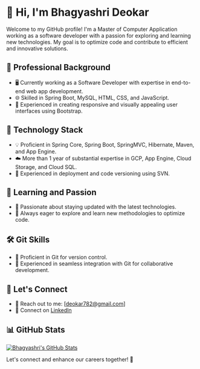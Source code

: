 # 👋 Hi, I'm Bhagyashri Deokar

Welcome to my GitHub profile! I'm a Master of Computer Application working as a software developer with a passion for exploring and learning new technologies. My goal is to optimize code and contribute to efficient and innovative solutions.

## 💼 Professional Background

- 🖥️ Currently working as a Software Developer with expertise in end-to-end web app development.
- 🌐 Skilled in Spring Boot, MySQL, HTML, CSS, and JavaScript.
- 📱 Experienced in creating responsive and visually appealing user interfaces using Bootstrap.

## 🚀 Technology Stack

- 💡 Proficient in Spring Core, Spring Boot, SpringMVC, Hibernate, Maven, and App Engine.
- ☁️ More than 1 year of substantial expertise in GCP, App Engine, Cloud Storage, and Cloud SQL.
- 🔧 Experienced in deployment and code versioning using SVN.

## 🌱 Learning and Passion

- 🤖 Passionate about staying updated with the latest technologies.
- 🚀 Always eager to explore and learn new methodologies to optimize code.

## 🛠️ Git Skills

- 📂 Proficient in Git for version control.
- 🔄 Experienced in seamless integration with Git for collaborative development.

## 🤝 Let's Connect

- 📧 Reach out to me: [deokar782@gmail.com]
- 💼 Connect on [LinkedIn](www.linkedin.com/in/bhagyashri782)
  
## 📊 GitHub Stats

[![Bhagyashri's GitHub Stats](https://github-readme-stats.vercel.app/api?username=Bhagyashri-Deokar&show_icons=true&count_private=true&hide=contribs&theme=radical)](https://github.com/Bhagyashri-Deokar)

Let's connect and enhance our careers together! 🚀
